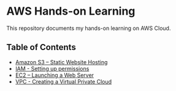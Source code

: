 # AWS Hands-on Learning

This repository documents my hands-on learning on AWS Cloud. 

## Table of Contents

- [Amazon S3 – Static Website Hosting](./amazon-s3.md)
- [IAM - Setting up permissions](./iam.md)
- [EC2 – Launching a Web Server](./ec2.md)
- [VPC - Creating a Virtual Private Cloud](./vpc.md)